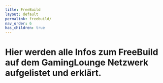 ```yaml
---
title: FreeBuild
layout: default
permalink: freebuild/
nav_order: 6
has_children: true
---
```


# Hier werden alle Infos zum FreeBuild auf dem GamingLounge Netzwerk aufgelistet und erklärt.
